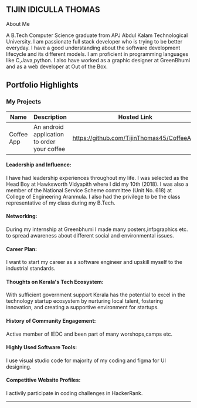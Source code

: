 <h2>TIJIN IDICULLA THOMAS</h2>

About Me

A B.Tech Computer Science graduate from APJ Abdul Kalam Technological University. I am passionate full stack developer who is trying to be better everyday. 
I have a good understanding about the software development lifecycle and its different models. I am proficient in programming languages like C,Java,python.
I also have worked as a graphic designer at GreenBhumi and as a web developer at Out of the Box.


## Portfolio Highlights

### My Projects

| Name                | Description                                                               | Hosted Link                                  | Repo Link                                              |
|---------------------|---------------------------------------------------------------------------|----------------------------------------------|--------------------------------------------------------|
| Coffee App          | An android application to order your coffee                               | https://github.com/TijinThomas45/CoffeeApp   | https://github.com/TijinThomas45/CoffeeApp             |


#### Leadership and Influence:

I have had leadership experiences throughout my life. I was selected as the Head Boy at Hawksworth Vidyapith where I did my 10th (2018). I was also a member of the 
National Service Scheme committee (Unit No. 618) at College of Engineering Aranmula. I also had the privilege to be the class representative of my class during my
B.Tech.

#### Networking:

During my internship at Greenbhumi I made many posters,infpgraphics etc. to spread awareness about different social and environmental issues.

#### Career Plan:

I want to start my career as a software engineer and upskill myself to the industrial standards.

#### Thoughts on Kerala's Tech Ecosystem:

With sufficient government support Kerala has the potential to excel in the technology startup ecosystem by nurturing local talent, fostering innovation, and creating a supportive environment for startups.


#### History of Community Engagement:

Active member of IEDC and been part of many worshops,camps etc.


#### Highly Used Software Tools:

I use visual studio code for majority of my coding and figma for UI designing. 

#### Competitive Website Profiles:
I activily participate in coding challenges in HackerRank.

---
